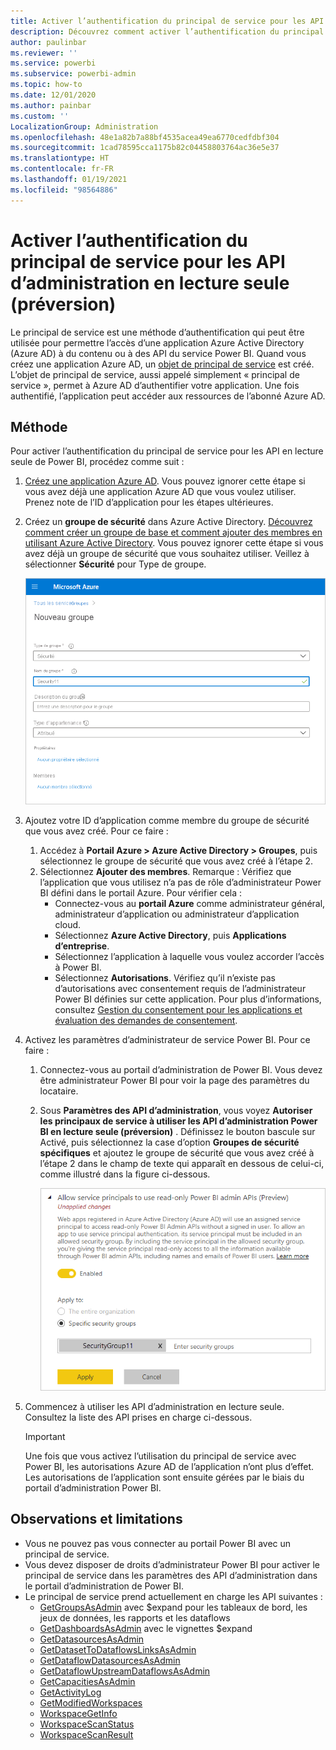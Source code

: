 ```yaml
---
title: Activer l’authentification du principal de service pour les API d’administration en lecture seule (préversion)
description: Découvrez comment activer l’authentification du principal de service pour autoriser l’utilisation des API d’administration en lecture seule.
author: paulinbar
ms.reviewer: ''
ms.service: powerbi
ms.subservice: powerbi-admin
ms.topic: how-to
ms.date: 12/01/2020
ms.author: painbar
ms.custom: ''
LocalizationGroup: Administration
ms.openlocfilehash: 48e1a82b7a88bf4535acea49ea6770cedfdbf304
ms.sourcegitcommit: 1cad78595cca1175b82c04458803764ac36e5e37
ms.translationtype: HT
ms.contentlocale: fr-FR
ms.lasthandoff: 01/19/2021
ms.locfileid: "98564886"
---
```

# <a name="enable-service-principal-authentication-for-read-only-admin-apis-preview"></a>Activer l’authentification du principal de service pour les API d’administration en lecture seule (préversion)

Le principal de service est une méthode d’authentification qui peut être utilisée pour permettre l’accès d’une application Azure Active Directory (Azure AD) à du contenu ou à des API du service Power BI.
Quand vous créez une application Azure AD, un [objet de principal de service](/azure/active-directory/develop/app-objects-and-service-principals#service-principal-object) est créé. L’objet de principal de service, aussi appelé simplement « principal de service », permet à Azure AD d’authentifier votre application. Une fois authentifié, l’application peut accéder aux ressources de l’abonné Azure AD.

## <a name="method"></a>Méthode

Pour activer l’authentification du principal de service pour les API en lecture seule de Power BI, procédez comme suit :

1. [Créez une application Azure AD](/azure/active-directory/develop/howto-create-service-principal-portal). Vous pouvez ignorer cette étape si vous avez déjà une application Azure AD que vous voulez utiliser. Prenez note de l’ID d’application pour les étapes ultérieures. 
2. Créez un **groupe de sécurité** dans Azure Active Directory. [Découvrez comment créer un groupe de base et comment ajouter des membres en utilisant Azure Active Directory](/azure/active-directory/fundamentals/active-directory-groups-create-azure-portal). Vous pouvez ignorer cette étape si vous avez déjà un groupe de sécurité que vous souhaitez utiliser.
    Veillez à sélectionner **Sécurité** pour Type de groupe.

    ![Capture d’écran de la boîte de dialogue de création de groupe dans le portail Azure.](media/read-only-apis-service-principal-auth/azure-portal-new-group-dialog.png)

3. Ajoutez votre ID d’application comme membre du groupe de sécurité que vous avez créé. Pour ce faire :
    1. Accédez à **Portail Azure > Azure Active Directory > Groupes**, puis sélectionnez le groupe de sécurité que vous avez créé à l’étape 2.
    1. Sélectionnez **Ajouter des membres**.
    Remarque : Vérifiez que l’application que vous utilisez n’a pas de rôle d’administrateur Power BI défini dans le portail Azure. Pour vérifier cela : 
       * Connectez-vous au **portail Azure** comme administrateur général, administrateur d’application ou administrateur d’application cloud. 
        * Sélectionnez **Azure Active Directory**, puis **Applications d’entreprise**. 
        * Sélectionnez l’application à laquelle vous voulez accorder l’accès à Power BI. 
        * Sélectionnez **Autorisations**. Vérifiez qu’il n’existe pas d’autorisations avec consentement requis de l’administrateur Power BI définies sur cette application. Pour plus d’informations, consultez [Gestion du consentement pour les applications et évaluation des demandes de consentement](/azure/active-directory/manage-apps/manage-consent-requests). 
4. Activez les paramètres d’administrateur de service Power BI. Pour ce faire :
    1. Connectez-vous au portail d’administration de Power BI. Vous devez être administrateur Power BI pour voir la page des paramètres du locataire.
    1. Sous **Paramètres des API d’administration**, vous voyez **Autoriser les principaux de service à utiliser les API d’administration Power BI en lecture seule (préversion)** . Définissez le bouton bascule sur Activé, puis sélectionnez la case d’option **Groupes de sécurité spécifiques** et ajoutez le groupe de sécurité que vous avez créé à l’étape 2 dans le champ de texte qui apparaît en dessous de celui-ci, comme illustré dans la figure ci-dessous.

        ![Capture d’écran du paramètre de locataire Autoriser les principaux de service.](media/read-only-apis-service-principal-auth/allow-service-principals-tenant-setting.png)

 5. Commencez à utiliser les API d’administration en lecture seule. Consultez la liste des API prises en charge ci-dessous.

    >[!IMPORTANT]
    >Une fois que vous activez l’utilisation du principal de service avec Power BI, les autorisations Azure AD de l’application n’ont plus d’effet. Les autorisations de l’application sont ensuite gérées par le biais du portail d’administration Power BI.

## <a name="considerations-and-limitations"></a>Observations et limitations
* Vous ne pouvez pas vous connecter au portail Power BI avec un principal de service.
* Vous devez disposer de droits d’administrateur Power BI pour activer le principal de service dans les paramètres des API d’administration dans le portail d’administration de Power BI.
* Le principal de service prend actuellement en charge les API suivantes :
    * [GetGroupsAsAdmin](/rest/api/power-bi/admin/groups_getgroupsasadmin) avec $expand pour les tableaux de bord, les jeux de données, les rapports et les dataflows 
    * [GetDashboardsAsAdmin](/rest/api/power-bi/admin/dashboards_getdashboardsasadmin) avec le vignettes $expand
    * [GetDatasourcesAsAdmin](/rest/api/power-bi/admin/datasets_getdatasourcesasadmin) 
    * [GetDatasetToDataflowsLinksAsAdmin](/rest/api/power-bi/admin/datasets_getdatasettodataflowslinksingroupasadmin)
    * [GetDataflowDatasourcesAsAdmin](/rest/api/power-bi/admin/dataflows_getdataflowdatasourcesasadmin) 
    * [GetDataflowUpstreamDataflowsAsAdmin](/rest/api/power-bi/admin/dataflows_getupstreamdataflowsingroupasadmin) 
    * [GetCapacitiesAsAdmin](/rest/api/power-bi/admin/getcapacitiesasadmin)
    * [GetActivityLog](/rest/api/power-bi/admin/getactivityevents)
    * [GetModifiedWorkspaces](/rest/api/power-bi/admin/workspaceinfo_getmodifiedworkspaces)
    * [WorkspaceGetInfo](/rest/api/power-bi/admin/workspaceinfo_postworkspaceinfo)
    * [WorkspaceScanStatus](/rest/api/power-bi/admin/workspaceinfo_getscanstatus)
    * [WorkspaceScanResult](/rest/api/power-bi/admin/workspaceinfo_getscanresult)